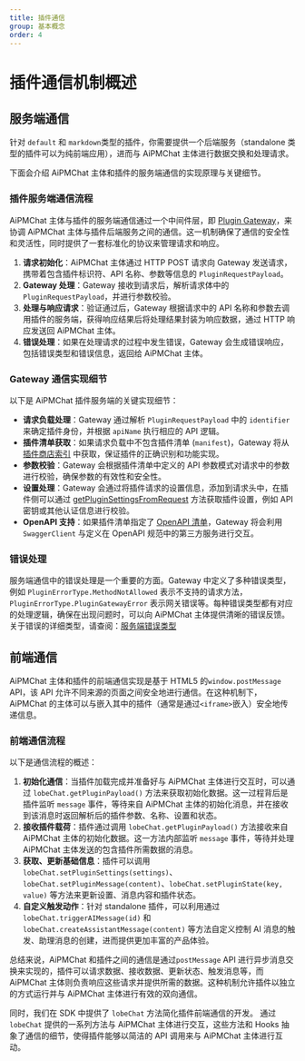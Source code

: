 ```yaml
---
title: 插件通信
group: 基本概念
order: 4
---
```


# 插件通信机制概述

## 服务端通信

针对 `default` 和 `markdown`类型的插件，你需要提供一个后端服务（standalone 类型的插件可以为纯前端应用），进而与 AiPMChat 主体进行数据交换和处理请求。

下面会介绍 AiPMChat 主体和插件的服务端通信的实现原理与关键细节。

### 插件服务端通信流程

AiPMChat 主体与插件的服务端通信通过一个中间件层，即 [Plugin Gateway](https://github.com/lobehub/chat-plugins-gateway)，来协调 AiPMChat 主体与插件后端服务之间的通信。这一机制确保了通信的安全性和灵活性，同时提供了一套标准化的协议来管理请求和响应。

1. **请求初始化**：AiPMChat 主体通过 HTTP POST 请求向 Gateway 发送请求，携带着包含插件标识符、API 名称、参数等信息的 `PluginRequestPayload`。
2. **Gateway 处理**：Gateway 接收到请求后，解析请求体中的 `PluginRequestPayload`，并进行参数校验。
3. **处理与响应请求**：验证通过后，Gateway 根据请求中的 API 名称和参数去调用插件的服务端，获得响应结果后将处理结果封装为响应数据，通过 HTTP 响应发送回 AiPMChat 主体。
4. **错误处理**：如果在处理请求的过程中发生错误，Gateway 会生成错误响应，包括错误类型和错误信息，返回给 AiPMChat 主体。

### Gateway 通信实现细节

以下是 AiPMChat 插件服务端的关键实现细节：

- **请求负载处理**：Gateway 通过解析 `PluginRequestPayload` 中的 `identifier` 来确定插件身份，并根据 `apiName` 执行相应的 API 逻辑。
- **插件清单获取**：如果请求负载中不包含插件清单 (`manifest`)，Gateway 将从 [插件商店索引](https://github.com/lobehub/lobe-chat-plugins) 中获取，保证插件的正确识别和功能实现。
- **参数校验**：Gateway 会根据插件清单中定义的 API 参数模式对请求中的参数进行校验，确保参数的有效性和安全性。
- **设置处理**：Gateway 会通过将插件请求的设置信息，添加到请求头中，在插件侧可以通过 [getPluginSettingsFromRequest](/zh-CN/api/request) 方法获取插件设置，例如 API 密钥或其他认证信息进行校验。
- **OpenAPI 支持**：如果插件清单指定了 [OpenAPI 清单](/zh-CN/guides/openapi)，Gateway 将会利用 `SwaggerClient` 与定义在 OpenAPI 规范中的第三方服务进行交互。

### 错误处理

服务端通信中的错误处理是一个重要的方面。Gateway 中定义了多种错误类型，例如 `PluginErrorType.MethodNotAllowed` 表示不支持的请求方法，`PluginErrorType.PluginGatewayError` 表示网关错误等。每种错误类型都有对应的处理逻辑，确保在出现问题时，可以向 AiPMChat 主体提供清晰的错误反馈。关于错误的详细类型，请查阅：[服务端错误类型](/zh-CN/api/error)

## 前端通信

AiPMChat 主体和插件的前端通信实现是基于 HTML5 的`window.postMessage` API，该 API 允许不同来源的页面之间安全地进行通信。在这种机制下，AiPMChat 的主体可以与嵌入其中的插件（通常是通过`<iframe>`嵌入）安全地传递信息。

### 前端通信流程

以下是通信流程的概述：

1. **初始化通信**：当插件加载完成并准备好与 AiPMChat 主体进行交互时，可以通过 `lobeChat.getPluginPayload()` 方法来获取初始化数据。这一过程背后是插件监听 `message` 事件，等待来自 AiPMChat 主体的初始化消息，并在接收到该消息时返回解析后的插件参数、名称、设置和状态。
2. **接收插件载荷**：插件通过调用 `lobeChat.getPluginPayload()` 方法接收来自 AiPMChat 主体的初始化数据。这一方法内部监听 `message` 事件，等待并处理 AiPMChat 主体发送的包含插件所需数据的消息。
3. **获取、更新基础信息**：插件可以调用 `lobeChat.setPluginSettings(settings)`、`lobeChat.setPluginMessage(content)`、`lobeChat.setPluginState(key, value)` 等方法来更新设置、消息内容和插件状态。
4. **自定义触发动作**：针对 standalone 插件，可以利用通过 `lobeChat.triggerAIMessage(id)` 和 `lobeChat.createAssistantMessage(content)` 等方法自定义控制 AI 消息的触发、助理消息的创建，进而提供更加丰富的产品体验。

总结来说，AiPMChat 和插件之间的通信是通过`postMessage` API 进行异步消息交换来实现的，插件可以请求数据、接收数据、更新状态、触发消息等，而 AiPMChat 主体则负责响应这些请求并提供所需的数据。这种机制允许插件以独立的方式运行并与 AiPMChat 主体进行有效的双向通信。

同时，我们在 SDK 中提供了 `lobeChat` 方法简化插件前端通信的开发。 通过 `lobeChat` 提供的一系列方法与 AiPMChat 主体进行交互，这些方法和 Hooks 抽象了通信的细节，使得插件能够以简洁的 API 调用来与 AiPMChat 主体进行互动。
